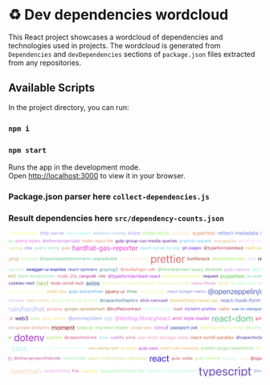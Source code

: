 # ♻️ Dev dependencies wordcloud

This React project showcases a wordcloud of dependencies and technologies used in projects. The wordcloud is generated from `Dependencies` and `devDependencies` sections of `package.json` files extracted from any repositories.
## Available Scripts

In the project directory, you can run:

### `npm i`

### `npm start`

Runs the app in the development mode.\
Open [http://localhost:3000](http://localhost:3000) to view it in your browser.

### Package.json parser here `collect-dependencies.js`
### Result dependencies here `src/dependency-counts.json`

![example](./public/pic_example.png)
